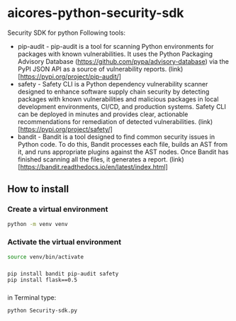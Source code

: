 # aicores-python-security-sdk
Security SDK for python
Following tools: 
- pip-audit - pip-audit is a tool for scanning Python environments for packages with known vulnerabilities. It uses the Python Packaging Advisory Database (https://github.com/pypa/advisory-database) via the PyPI JSON API as a source of vulnerability reports. (link)[https://pypi.org/project/pip-audit/]
- safety - Safety CLI is a Python dependency vulnerability scanner designed to enhance software supply chain security by detecting packages with known vulnerabilities and malicious packages in local development environments, CI/CD, and production systems. Safety CLI can be deployed in minutes and provides clear, actionable recommendations for remediation of detected vulnerabilities. (link)[https://pypi.org/project/safety/]
- bandit - Bandit is a tool designed to find common security issues in Python code. To do this, Bandit processes each file, builds an AST from it, and runs appropriate plugins against the AST nodes. Once Bandit has finished scanning all the files, it generates a report. (link)[https://bandit.readthedocs.io/en/latest/index.html]

## How to install
### Create a virtual environment
```bash
python -m venv venv
```

### Activate the virtual environment
```bash
source venv/bin/activate
```

###
```bash
pip install bandit pip-audit safety
pip install flask==0.5
```
###
in Terminal type:
```bash
python Security-sdk.py
```
